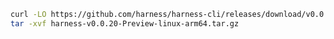 ```bash
curl -LO https://github.com/harness/harness-cli/releases/download/v0.0.20-Preview/harness-v0.0.20-Preview-linux-arm64.tar.gz
tar -xvf harness-v0.0.20-Preview-linux-arm64.tar.gz
```

<!---
Non Scarf cURL
curl -LO https://github.com/harness/harness-cli/releases/download/v0.0.20-Preview/harness-v0.0.20-Preview-linux-arm64.tar.gz
-->

<!---
Scarf cURL
curl -LO harness.gateway.scarf.sh/v0.0.20-Preview/harness-v0.0.20-Preview-linux-arm64.tar.gz
-->